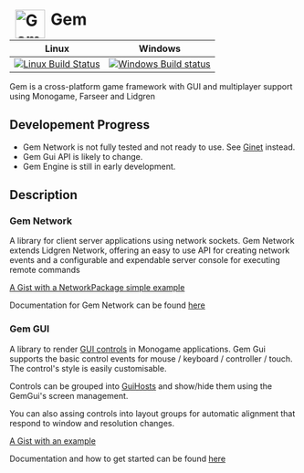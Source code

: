 <img src="https://raw.githubusercontent.com/gmich/Gem/master/Gem.Engine/Content/gem.png" width="52" height="50" alt="Gem logo" title="Gem" hspace="10" align="left">    Gem  
===================================

|       Linux             |      Windows           | 
|-------------------------|------------------------|
|[![Linux Build Status](https://travis-ci.org/gmich/Gem.svg)](https://travis-ci.org/gmich/Gem) | [![Windows Build status](https://ci.appveyor.com/api/projects/status/2kb9f1h05hksb3ry?svg=true)](https://ci.appveyor.com/project/gmich/gem) | 



 
Gem is a cross-platform game framework with GUI and multiplayer support using Monogame, Farseer and Lidgren

## Developement Progress

* Gem Network is not fully tested and not ready to use. See [Ginet](https://github.com/gmich/ginet) instead. 
* Gem Gui API is likely to change.
* Gem Engine is still in early development.

## Description

### Gem Network
A library for client server applications using network sockets. Gem Network extends Lidgren Network, offering an easy to use API for creating network events and a configurable and expendable server console for executing remote commands

[A Gist with a NetworkPackage simple example](https://gist.github.com/gmich/cc0d256b0db04a8d24f5)

Documentation for Gem Network can be found [here](https://github.com/gmich/Gem/wiki/Gem.Network)

### Gem GUI
A library to render [GUI controls](https://github.com/gmich/Gem/wiki/GemGui-Controls) in Monogame applications. 
Gem Gui supports the basic control events for mouse / keyboard / controller / touch. 
The control's style is easily customisable. 

Controls can be grouped into [GuiHosts](https://github.com/gmich/Gem/wiki/GemGui-Host) and show/hide them using the GemGui's screen management.

You can also assing controls into layout groups for automatic alignment that respond to window and resolution changes.

[A Gist with an example](https://gist.github.com/gmich/aee2e5cd3e7866df1446#file-gistfile1-cs)


Documentation and how to get started can be found [here](https://github.com/gmich/Gem/wiki)
